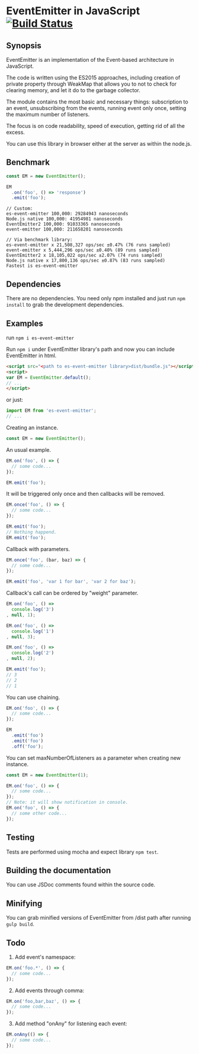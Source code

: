 
# EventEmitter in JavaScript [![Build Status](https://travis-ci.org/Zlobin/EventEmitter.png?branch=master)](https://travis-ci.org/Zlobin/EventEmitter)

## Synopsis

EventEmitter is an implementation of the Event-based architecture in JavaScript.

The code is written using the ES2015 approaches, including creation of private property through WeakMap that allows you to not to check for clearing memory, and let it do to the garbage collector.

The module contains the most basic and necessary things: subscription to an event, unsubscribing from the events, running event only once, setting the maximum number of listeners.

The focus is on code readability, speed of execution, getting rid of all the excess.

You can use this library in browser either at the server as within the node.js.

## Benchmark

```javascript
const EM = new EventEmitter();

EM
  .on('foo', () => 'response')
  .emit('foo');
```

```
// Custom:
es-event-emitter 100,000: 29284943 nanoseconds
Node.js native 100,000: 41954981 nanoseconds
EventEmitter2 100,000: 91033365 nanoseconds
event-emitter 100,000: 211658201 nanoseconds

// Via benchmark library:
es-event-emitter x 21,508,327 ops/sec ±0.47% (76 runs sampled)
event-emitter x 5,444,296 ops/sec ±0.40% (89 runs sampled)
EventEmitter2 x 18,105,022 ops/sec ±2.07% (74 runs sampled)
Node.js native x 17,800,136 ops/sec ±0.87% (83 runs sampled)
Fastest is es-event-emitter
```

## Dependencies

There are no dependencies. You need only npm installed and just run `npm install` to grab the development dependencies.

## Examples
run `npm i es-event-emitter`

Run `npm i` under EventEmitter library's path and now you can include EventEmitter in html.
```html
<script src="<path to es-event-emitter library>dist/bundle.js"></script>
<script>
var EM = EventEmitter.default();
// ...
</script>
```

or just:
```javascript
import EM from 'es-event-emitter';
// ...
```

Creating an instance.
```javascript
const EM = new EventEmitter();
```

An usual example.
```javascript
EM.on('foo', () => {
  // some code...
});

EM.emit('foo');
```

It will be triggered only once and then callbacks will be removed.
```javascript
EM.once('foo', () => {
  // some code...
});

EM.emit('foo');
// Nothing happend.
EM.emit('foo');
```

Callback with parameters.
```javascript
EM.once('foo', (bar, baz) => {
  // some code...
});

EM.emit('foo', 'var 1 for bar', 'var 2 for baz');
```

Callback's call can be ordered by "weight" parameter.
```javascript
EM.on('foo', () =>
  console.log('3')
, null, 1);

EM.on('foo', () =>
  console.log('1')
, null, 3);

EM.on('foo', () =>
  console.log('2')
, null, 2);

EM.emit('foo');
// 3
// 2
// 1
```

You can use chaining.
```javascript
EM.on('foo', () => {
  // some code...
});

EM
  .emit('foo')
  .emit('foo')
  .off('foo');
```

You can set maxNumberOfListeners as a parameter when creating new instance.
```javascript
const EM = new EventEmitter(1);

EM.on('foo', () => {
  // some code...
});
// Note: it will show notification in console.
EM.on('foo', () => {
  // some other code...
});
```

## Testing

Tests are performed using mocha and expect library `npm test`.

## Building the documentation

You can use JSDoc comments found within the source code.

## Minifying

You can grab minified versions of EventEmitter from /dist path after running `gulp build`.

## Todo

1. Add event's namespace:

```javascript
EM.on('foo.*', () => {
  // some code...
});
```

2. Add events through comma:

```javascript
EM.on('foo,bar,baz', () => {
  // some code...
});
```

3. Add method "onAny" for listening each event:

```javascript
EM.onAny(() => {
  // some code...
});
```
